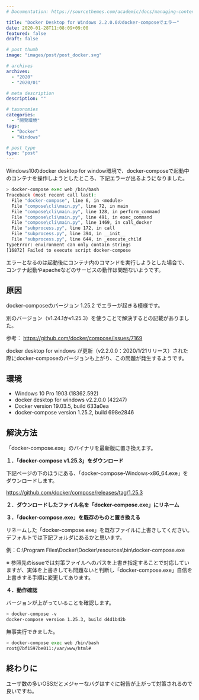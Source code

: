 ```yaml
---
# Documentation: https://sourcethemes.com/academic/docs/managing-content/

title: "Docker Desktop for Windows 2.2.0.0のdocker-composeでエラー"
date: 2020-01-28T11:08:09+09:00
featured: false
draft: false

# post thumb
image: "images/post/post_docker.svg"

# archives
archives:
  - "2020"
  - "2020/01"

# meta description
description: ""

# taxonomies
categories:
  - "開発環境"
tags:
  - "Docker"
  - "Windows"

# post type
type: "post"
---
```


Windows10のdocker desktop for window環境で、docker-composeで起動中のコンテナを操作しようとしたところ、下記エラーが出るようになりました。

```bash
> docker-compose exec web /bin/bash
Traceback (most recent call last):
  File "docker-compose", line 6, in <module>
  File "compose\cli\main.py", line 72, in main
  File "compose\cli\main.py", line 128, in perform_command
  File "compose\cli\main.py", line 491, in exec_command
  File "compose\cli\main.py", line 1469, in call_docker
  File "subprocess.py", line 172, in call
  File "subprocess.py", line 394, in __init__
  File "subprocess.py", line 644, in _execute_child
TypeError: environment can only contain strings
[16872] Failed to execute script docker-compose
```

エラーとなるのは起動後にコンテナ内のコマンドを実行しようとした場合で、  
コンテナ起動やapacheなどのサービスの動作は問題ないようです。

## 原因

docker-composeのバージョン 1.25.2 でエラーが起きる模様です。

別のバージョン（v1.24.1かv1.25.3）を使うことで解決するとの記載がありました。

参考： https://github.com/docker/compose/issues/7169

docker desktop for windows が更新（v2.2.0.0：2020/1/21リリース）された際にdocker-composeのバージョンも上がり、この問題が発生するようです。


## 環境

- Windows 10 Pro 1903 (18362.592)
- docker desktop for windows v2.2.0.0 (42247)
- Docker version 19.03.5, build 633a0ea
- docker-compose version 1.25.2, build 698e2846


## 解決方法

「docker-compose.exe」のバイナリを最新版に置き換えます。

<b>１．「docker-compose v1.25.3」をダウンロード</b>

下記ページの下のほうにある、「docker-compose-Windows-x86_64.exe」をダウンロードします。

https://github.com/docker/compose/releases/tag/1.25.3

<b>２．ダウンロードしたファイル名を「docker-compose.exe」にリネーム</b>

<b>３．「docker-compose.exe」を既存のものと置き換える</b>

リネームした「docker-compose.exe」を既存ファイルに上書きしてください。  
デフォルトでは下記フォルダにあるかと思います。

例：C:\Program Files\Docker\Docker\resources\bin\docker-compose.exe

※ 参照先のissueでは対策ファイルへのパスを上書き指定することで対応していますが、実体を上書きしても問題ないと判断し「docker-compose.exe」自信を上書きする手順に変更してあります。

<b>４．動作確認</b>

バージョンが上がっていることを確認します。

```bash
> docker-compose -v
docker-compose version 1.25.3, build d4d1b42b
```

無事実行できました。

```bash
> docker-compose exec web /bin/bash
root@7bf1597be011:/var/www/html# 
```

## 終わりに

ユーザ数の多いOSSだとメジャーなバグはすぐに報告が上がって対策されるので良いですね。

